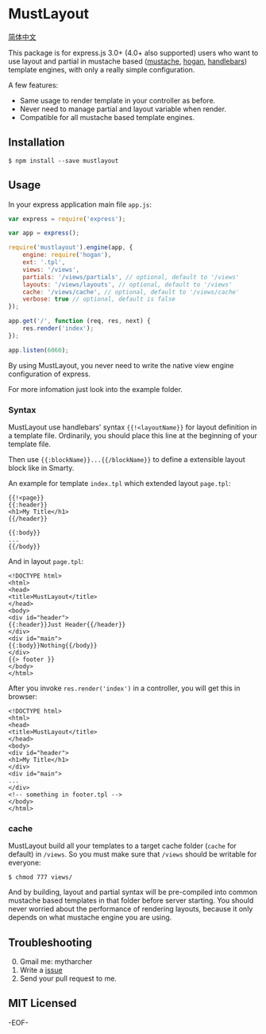 MustLayout
==========

[简体中文](http://mytharcher.github.io/posts/npm-mustlayout.html)

This package is for express.js 3.0+ (4.0+ also supported) users who want to use layout and partial in mustache based ([mustache](http://mustache.github.io/), [hogan](https://github.com/twitter/hogan.js), [handlebars](http://handlebarsjs.com/)) template engines, with only a really simple configuration.

A few features:

* Same usage to render template in your controller as before.
* Never need to manage partial and layout variable when render.
* Compatible for all mustache based template engines.

Installation
------------

    $ npm install --save mustlayout

Usage
-----

In your express application main file `app.js`:

```javascript
var express = require('express');

var app = express();

require('mustlayout').engine(app, {
    engine: require('hogan'),
    ext: '.tpl',
    views: '/views',
    partials: '/views/partials', // optional, default to '/views'
    layouts: '/views/layouts', // optional, default to '/views'
    cache: '/views/cache', // optional, default to '/views/cache'
    verbose: true // optional, default is false
});

app.get('/', function (req, res, next) {
    res.render('index');
});

app.listen(6060);
```

By using MustLayout, you never need to write the native view engine configuration of express.

For more infomation just look into the example folder.

### Syntax ###

MustLayout use handlebars' syntax `{{!<layoutName}}` for layout definition in a template file. Ordinarily, you should place this line at the beginning of your template file.

Then use `{{:blockName}}...{{/blockName}}` to define a extensible layout block like in Smarty.

An example for template `index.tpl` which extended layout `page.tpl`:

    {{!<page}}
    {{:header}}
    <h1>My Title</h1>
    {{/header}}

    {{:body}}
    ...
    {{/body}}

And in layout `page.tpl`:

    <!DOCTYPE html>
    <html>
    <head>
    <title>MustLayout</title>
    </head>
    <body>
    <div id="header">
    {{:header}}Just Header{{/header}}
    </div>
    <div id="main">
    {{:body}}Nothing{{/body}}
    </div>
    {{> footer }}
    </body>
    </html>

After you invoke `res.render('index')` in a controller, you will get this in browser:

    <!DOCTYPE html>
    <html>
    <head>
    <title>MustLayout</title>
    </head>
    <body>
    <div id="header">
    <h1>My Title</h1>
    </div>
    <div id="main">
    ...
    </div>
    <!-- something in footer.tpl -->
    </body>
    </html>

### cache ###

MustLayout build all your templates to a target cache folder (`cache` for default) in `/views`. So you must make sure that `/views` should be writable for everyone:

    $ chmod 777 views/

And by building, layout and partial syntax will be pre-compiled into common mustache based templates in that folder before server starting. You should never worried about the performance of rendering layouts, because it only depends on what mustache engine you are using.

Troubleshooting
---------------

0. Gmail me: mytharcher
0. Write a [issue](https://github.com/mytharcher/mustlayout/issues)
0. Send your pull request to me.

## MIT Licensed ##

-EOF-
